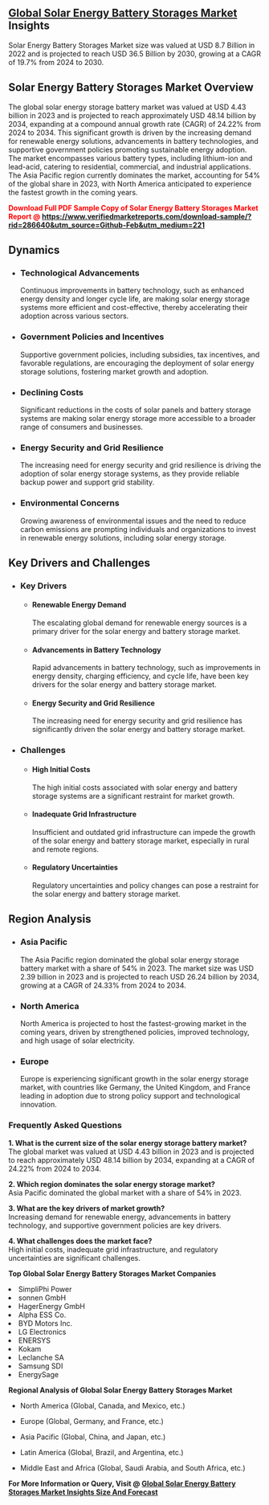 <h2><a href="https://www.verifiedmarketreports.com/download-sample/?rid=286640&amp;utm_source=Github&amp;utm_medium=221" target="_blank">Global Solar Energy Battery Storages Market</a> Insights</h2><p>Solar Energy Battery Storages Market size was valued at USD 8.7 Billion in 2022 and is projected to reach USD 36.5 Billion by 2030, growing at a CAGR of 19.7% from 2024 to 2030.</p><p> <h2>Solar Energy Battery Storages Market Overview</h2> <p>The global solar energy storage battery market was valued at USD 4.43 billion in 2023 and is projected to reach approximately USD 48.14 billion by 2034, expanding at a compound annual growth rate (CAGR) of 24.22% from 2024 to 2034. This significant growth is driven by the increasing demand for renewable energy solutions, advancements in battery technologies, and supportive government policies promoting sustainable energy adoption. The market encompasses various battery types, including lithium-ion and lead-acid, catering to residential, commercial, and industrial applications. The Asia Pacific region currently dominates the market, accounting for 54% of the global share in 2023, with North America anticipated to experience the fastest growth in the coming years. </p> <p><strong><p><span class=""><span style="color: #ff0000;"><strong>Download Full PDF Sample Copy of Solar Energy Battery Storages Market Report</strong> @ </span><a href="https://www.verifiedmarketreports.com/download-sample/?rid=286640&amp;utm_source=Github-Feb&amp;utm_medium=221" target="_blank">https://www.verifiedmarketreports.com/download-sample/?rid=286640&amp;utm_source=Github-Feb&amp;utm_medium=221</a></span></p></strong></p> <h2>Dynamics</h2> <ul> <li><h3>Technological Advancements</h3> <p>Continuous improvements in battery technology, such as enhanced energy density and longer cycle life, are making solar energy storage systems more efficient and cost-effective, thereby accelerating their adoption across various sectors. </p> </li> <li><h3>Government Policies and Incentives</h3> <p>Supportive government policies, including subsidies, tax incentives, and favorable regulations, are encouraging the deployment of solar energy storage solutions, fostering market growth and adoption. </p> </li> <li><h3>Declining Costs</h3> <p>Significant reductions in the costs of solar panels and battery storage systems are making solar energy storage more accessible to a broader range of consumers and businesses. </p> </li> <li><h3>Energy Security and Grid Resilience</h3> <p>The increasing need for energy security and grid resilience is driving the adoption of solar energy storage systems, as they provide reliable backup power and support grid stability. </p> </li> <li><h3>Environmental Concerns</h3> <p>Growing awareness of environmental issues and the need to reduce carbon emissions are prompting individuals and organizations to invest in renewable energy solutions, including solar energy storage. </p> </li> </ul> <h2>Key Drivers and Challenges</h2> <ul> <li><h3>Key Drivers</h3> <ul> <li><h4>Renewable Energy Demand</h4> <p>The escalating global demand for renewable energy sources is a primary driver for the solar energy and battery storage market. </p> </li> <li><h4>Advancements in Battery Technology</h4> <p>Rapid advancements in battery technology, such as improvements in energy density, charging efficiency, and cycle life, have been key drivers for the solar energy and battery storage market. </p> </li> <li><h4>Energy Security and Grid Resilience</h4> <p>The increasing need for energy security and grid resilience has significantly driven the solar energy and battery storage market. </p> </li> </ul> </li> <li><h3>Challenges</h3> <ul> <li><h4>High Initial Costs</h4> <p>The high initial costs associated with solar energy and battery storage systems are a significant restraint for market growth. </p> </li> <li><h4>Inadequate Grid Infrastructure</h4> <p>Insufficient and outdated grid infrastructure can impede the growth of the solar energy and battery storage market, especially in rural and remote regions. </p> </li> <li><h4>Regulatory Uncertainties</h4> <p>Regulatory uncertainties and policy changes can pose a restraint for the solar energy and battery storage market. </p> </li> </ul> </li> </ul> <h2>Region Analysis</h2> <ul> <li><h3>Asia Pacific</h3> <p>The Asia Pacific region dominated the global solar energy storage battery market with a share of 54% in 2023. The market size was USD 2.39 billion in 2023 and is projected to reach USD 26.24 billion by 2034, growing at a CAGR of 24.33% from 2024 to 2034. </p> </li> <li><h3>North America</h3> <p>North America is projected to host the fastest-growing market in the coming years, driven by strengthened policies, improved technology, and high usage of solar electricity. </p> </li> <li><h3>Europe</h3> <p>Europe is experiencing significant growth in the solar energy storage market, with countries like Germany, the United Kingdom, and France leading in adoption due to strong policy support and technological innovation. </p> </li> </ul> <h3>Frequently Asked Questions</h3> <p><strong>1. What is the current size of the solar energy storage battery market?</strong><br> The global market was valued at USD 4.43 billion in 2023 and is projected to reach approximately USD 48.14 billion by 2034, expanding at a CAGR of 24.22% from 2024 to 2034. </p> <p><strong>2. Which region dominates the solar energy storage market?</strong><br> Asia Pacific dominated the global market with a share of 54% in 2023. </p> <p><strong>3. What are the key drivers of market growth?</strong><br> Increasing demand for renewable energy, advancements in battery technology, and supportive government policies are key drivers. </p> <p><strong>4. What challenges does the market face?</strong><br> High initial costs, inadequate grid infrastructure, and regulatory uncertainties are significant challenges. </p> </p><p><strong>Top Global Solar Energy Battery Storages Market Companies</strong></p><div data-test-id=""><p><li>SimpliPhi Power</li><li> sonnen GmbH</li><li> HagerEnergy GmbH</li><li> Alpha ESS Co.</li><li> BYD Motors Inc.</li><li> LG Electronics</li><li> ENERSYS</li><li> Kokam</li><li> Leclanche SA</li><li> Samsung SDI</li><li> EnergySage</li></p><div><strong>Regional Analysis of&nbsp;Global Solar Energy Battery Storages Market</strong></div><ul><li dir="ltr"><p dir="ltr">North America&nbsp;(Global, Canada, and Mexico, etc.)</p></li><li dir="ltr"><p dir="ltr">Europe (Global, Germany, and France, etc.)</p></li><li dir="ltr"><p dir="ltr">Asia Pacific&nbsp;(Global, China, and Japan, etc.)</p></li><li dir="ltr"><p dir="ltr">Latin America&nbsp;(Global, Brazil, and Argentina, etc.)</p></li><li dir="ltr">Middle East and Africa&nbsp;(Global, Saudi Arabia, and South Africa, etc.)</li></ul><p><strong>For More Information or Query, Visit @&nbsp;</strong><strong><a href="https://www.verifiedmarketreports.com/product/solar-energy-battery-storages-market/?utm_source=Github&amp;utm_medium=221" target="_blank">Global Solar Energy Battery Storages Market Insights Size And Forecast</a></strong></p></div>
